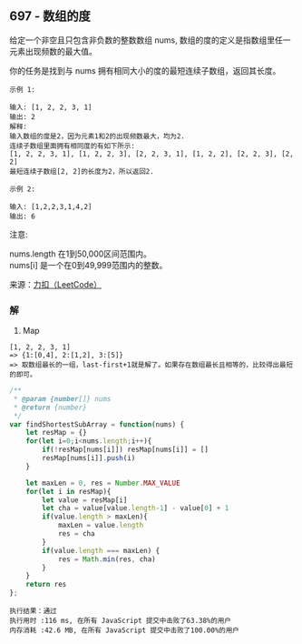 ## 697 - 数组的度
给定一个非空且只包含非负数的整数数组 nums, 数组的度的定义是指数组里任一元素出现频数的最大值。

你的任务是找到与 nums 拥有相同大小的度的最短连续子数组，返回其长度。
```
示例 1:

输入: [1, 2, 2, 3, 1]
输出: 2
解释: 
输入数组的度是2，因为元素1和2的出现频数最大，均为2.
连续子数组里面拥有相同度的有如下所示:
[1, 2, 2, 3, 1], [1, 2, 2, 3], [2, 2, 3, 1], [1, 2, 2], [2, 2, 3], [2, 2]
最短连续子数组[2, 2]的长度为2，所以返回2.
```
```
示例 2:

输入: [1,2,2,3,1,4,2]
输出: 6
```

注意:

nums.length 在1到50,000区间范围内。  
nums[i] 是一个在0到49,999范围内的整数。

来源：[力扣（LeetCode）](https://leetcode-cn.com/problems/degree-of-an-array)

### 解
1. Map  
```
[1, 2, 2, 3, 1]
=> {1:[0,4], 2:[1,2], 3:[5]}
=> 取数组最长的一组，last-first+1就是解了。如果存在数组最长且相等的，比较得出最短的即可。
```
```js
/**
 * @param {number[]} nums
 * @return {number}
 */
var findShortestSubArray = function(nums) {
    let resMap = {}
    for(let i=0;i<nums.length;i++){
        if(!resMap[nums[i]]) resMap[nums[i]] = []
        resMap[nums[i]].push(i)
    }

    let maxLen = 0, res = Number.MAX_VALUE
    for(let i in resMap){
        let value = resMap[i]
        let cha = value[value.length-1] - value[0] + 1
        if(value.length > maxLen){
            maxLen = value.length
            res = cha
        }
        if(value.length === maxLen) {
            res = Math.min(res, cha)
        }
    }
    return res
};
```
```
执行结果：通过
执行用时 :116 ms, 在所有 JavaScript 提交中击败了63.38%的用户
内存消耗 :42.6 MB, 在所有 JavaScript 提交中击败了100.00%的用户
```

